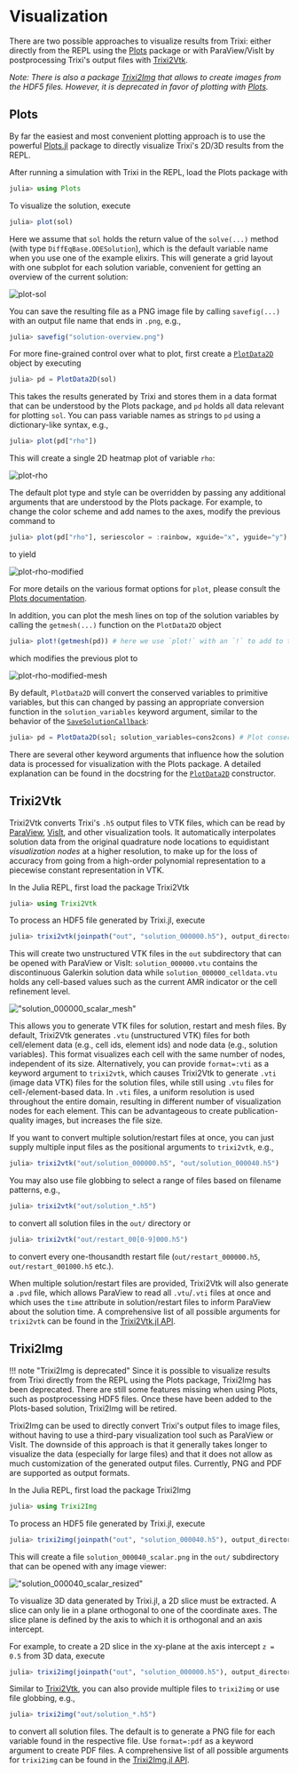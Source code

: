 # Visualization
There are two possible approaches to visualize results from Trixi: either
directly from the REPL using the [Plots](@ref) package or with ParaView/VisIt by
postprocessing Trixi's output files with [Trixi2Vtk](@ref).

*Note: There is also a package [Trixi2Img](@ref) that allows to create images
from the HDF5 files. However, it is deprecated in favor of plotting with
[Plots](@ref).*


## Plots
By far the easiest and most convenient plotting approach is to use the powerful
[Plots.jl](https://github.com/JuliaPlots/Plots.jl) package to directly visualize
Trixi's 2D/3D results from the REPL.

After running a simulation with Trixi in the REPL, load the Plots package with
```julia
julia> using Plots
```
To visualize the solution, execute
```julia
julia> plot(sol)
```
Here we assume that `sol` holds the return value of the `solve(...)` method
(with type `DiffEqBase.ODESolution`), which is the default variable name when
you use one of the example elixirs. This will generate a grid layout with one
subplot for each solution variable, convenient for getting an overview of
the current solution:

![plot-sol](https://user-images.githubusercontent.com/3637659/102711618-8c97ac80-42bb-11eb-96c8-af69d789feb0.png)

You can save the resulting file as a PNG image file by calling `savefig(...)`
with an output file name that ends in `.png`, e.g.,
```julia
julia> savefig("solution-overview.png")
```

For more fine-grained control over what to plot, first create a
[`PlotData2D`](@ref) object by executing
```julia
julia> pd = PlotData2D(sol)
```
This takes the results generated by Trixi and stores them in a data format that
can be understood by the Plots package, and `pd` holds all data relevant for
plotting `sol`. You can pass variable names as strings to `pd` using a
dictionary-like syntax, e.g.,
```julia
julia> plot(pd["rho"])
```
This will create a single 2D heatmap plot of variable `rho`:

![plot-rho](https://user-images.githubusercontent.com/3637659/102711621-93beba80-42bb-11eb-8f65-d03e083dc3bc.png)

The default plot type and style can be overridden by passing any additional
arguments that are understood by the Plots package. For example, to change the
color scheme and add names to the axes, modify the previous command to
```julia
julia> plot(pd["rho"], seriescolor = :rainbow, xguide="x", yguide="y")
```
to yield

![plot-rho-modified](https://user-images.githubusercontent.com/3637659/102711628-9a4d3200-42bb-11eb-8b63-bc3b22b92b2e.png)

For more details on the various format options for `plot`, please consult the
[Plots documentation](https://docs.juliaplots.org/latest/).

In addition, you can plot the mesh lines on top of the solution variables by calling
the `getmesh(...)` function on the `PlotData2D` object
```julia
julia> plot!(getmesh(pd)) # here we use `plot!` with an `!` to add to the previous plot
```
which modifies the previous plot to

![plot-rho-modified-mesh](https://user-images.githubusercontent.com/3637659/102711636-9e794f80-42bb-11eb-9ded-d35d46e1eb52.png)

By default, `PlotData2D` will convert the conserved variables to primitive
variables, but this can changed by passing an appropriate conversion function in
the `solution_variables` keyword argument, similar to the behavior of the
[`SaveSolutionCallback`](@ref):
```julia
julia> pd = PlotData2D(sol; solution_variables=cons2cons) # Plot conservative variables
```
There are several other keyword arguments that influence how the solution data
is processed for visualization with the Plots package. A detailed explanation
can be found in the docstring for the [`PlotData2D`](@ref) constructor.


## Trixi2Vtk
Trixi2Vtk converts Trixi's `.h5` output files to VTK files, which can be read
by [ParaView](https://www.paraview.org), [VisIt](https://visit.llnl.gov),
and other visualization tools. It
automatically interpolates solution data from the original quadrature node
locations to equidistant *visualization nodes* at a higher resolution, to make
up for the loss of accuracy from going from a high-order polynomial
representation to a piecewise constant representation in VTK.

In the Julia REPL, first load the package Trixi2Vtk
```julia
julia> using Trixi2Vtk
```
To process an HDF5 file generated by Trixi.jl, execute
```julia
julia> trixi2vtk(joinpath("out", "solution_000000.h5"), output_directory="out")
```
This will create two unstructured VTK files in the `out` subdirectory that can
be opened with ParaView or VisIt: `solution_000000.vtu` contains the
discontinuous Galerkin solution data while `solution_000000_celldata.vtu` holds
any cell-based values such as the current AMR indicator or the cell refinement
level.

!["solution_000000_scalar_mesh"](https://github.com/trixi-framework/Trixi2Vtk.jl/raw/master/docs/src/assets/solution_000000_scalar_mesh.png)

This allows you to generate VTK files for solution, restart and mesh files. By
default, Trixi2Vtk generates `.vtu` (unstructured VTK) files for both
cell/element data (e.g., cell ids, element ids) and node data (e.g., solution
variables). This format visualizes each cell with the same number of nodes,
independent of its size.  Alternatively, you can provide `format=:vti` as a
keyword argument to `trixi2vtk`, which causes Trixi2Vtk to generate
`.vti` (image data VTK) files for the solution files, while still using `.vtu`
files for cell-/element-based data. In `.vti` files, a uniform resolution is
used throughout the entire domain, resulting in different number of
visualization nodes for each element.  This can be advantageous to create
publication-quality images, but increases the file size.

If you want to convert multiple solution/restart files at once, you can just supply
multiple input files as the positional arguments to `trixi2vtk`, e.g.,
```julia
julia> trixi2vtk("out/solution_000000.h5", "out/solution_000040.h5")
```
You may also use file globbing to select a range of files based on filename patterns, e.g.,
```julia
julia> trixi2vtk("out/solution_*.h5")
```
to convert all solution files in the `out/` directory or
```julia
julia> trixi2vtk("out/restart_00[0-9]000.h5")
```
to convert every one-thousandth restart file (`out/restart_000000.h5`,
`out/restart_001000.h5` etc.).

When multiple solution/restart files are provided, Trixi2Vtk will also generate a
`.pvd` file, which allows ParaView to read all `.vtu`/`.vti` files at once and which
uses the `time` attribute in solution/restart files to inform ParaView about the
solution time. A comprehensive list of all possible arguments for
`trixi2vtk` can be found in the [Trixi2Vtk.jl API](@ref).


## Trixi2Img
!!! note "Trixi2Img is deprecated"
    Since it is possible to visualize results from Trixi directly from the REPL
    using the Plots package, Trixi2Img has been deprecated. There are still some
    features missing when using Plots, such as postprocessing HDF5 files. Once
    these have been added to the Plots-based solution, Trixi2Img will be
    retired.

Trixi2Img can be used to directly convert Trixi's output files to image files,
without having to use a third-pary visualization tool such as ParaView or VisIt. The
downside of this approach is that it generally takes longer to visualize the
data (especially for large files) and that it does not allow as much
customization of the generated output files.  Currently, PNG and PDF are
supported as output formats.

In the Julia REPL, first load the package Trixi2Img
```julia
julia> using Trixi2Img
```
To process an HDF5 file generated by Trixi.jl, execute
```julia
julia> trixi2img(joinpath("out", "solution_000040.h5"), output_directory="out", grid_lines=true)
```
This will create a file `solution_000040_scalar.png` in the `out/` subdirectory
that can be opened with any image viewer:

!["solution_000040_scalar_resized"](https://github.com/trixi-framework/Trixi2Img.jl/raw/master/docs/src/assets/solution_000040_scalar_resized.png)

To visualize 3D data generated by Trixi.jl, a 2D slice must be extracted.
A slice can only lie in a plane orthogonal to one of the coordinate axes.
The slice plane is defined by the axis to which it is orthogonal and an axis intercept.

For example, to create a 2D slice in the xy-plane at the axis intercept `z = 0.5` from 3D data, execute
```julia
julia> trixi2img(joinpath("out", "solution_000000.h5"), output_directory="out", grid_lines=true, slice_axis=:z, slice_axis_intercept=0.5)
```

Similar to [Trixi2Vtk](@ref), you can also provide multiple files to
`trixi2img` or use file globbing, e.g.,
```julia
julia> trixi2img("out/solution_*.h5")
```
to convert all solution files. The default is to generate a PNG file for each
variable found in the respective file. Use `format=:pdf` as a keyword argument
to create PDF files. A comprehensive list of all possible arguments for
`trixi2img` can be found in the [Trixi2Img.jl API](@ref).
